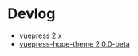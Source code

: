 # Devlog
- [vuepress 2.x](https://vuejs.press/)
- [vuepress-hope-theme 2.0.0-beta](https://vuepress-theme-hope.github.io/v2/config/frontmatter/blog-home.html)